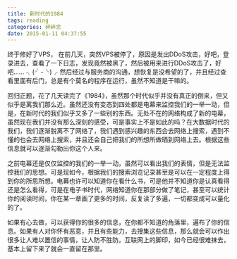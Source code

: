 ```yaml
---
title: 新时代的1984
tags: reading
categories: 碎碎念
date: 2015-01-11 04:37:55
---
```


终于修好了VPS， 在前几天，突然VPS被停了，原因是发出DDoS攻击，好吧，登录进去，查看了一下日志，发现竟然被黑了，然后被用来进行DDoS攻击了，好吧…… ╮(╯-╰)╭ 然后经过与服务商的沟通，想恢复是没希望的了，并且经过查看里面有后门，总是有个莫名的程序在运行，虽然不知道是干嘛的。

回归正题，花了几天读完了《1984》，虽然那个时代似乎并没有真正的倒来，但又似乎是离我们那么近。虽然还没有变态到四处都是电幕来监控我们的一举一动，但是，在新时代的我们似乎又多了一些别的东西。无处不在的网络构成了新的电幕，虽然现在我们并没有那么深刻的感受，可是事实上不是如此的吗？在大数据时代的我们，我们逐渐脱离不了网络了，我们遇到感兴趣的东西会去网络上搜索，遇到不懂的也会去网络上搜索，并且还会自己把我们的所想所做晒到网络上去。根据这些信息就可以逐渐勾勒出你这个人来。

之前电幕还是仅仅监控的我们的一举一动，虽然可以看出我们的表情，但是无法监控我们的思想。可是现如今，根据我们的搜索浏览记录甚至是可以在一定程度上得到你的所思所想。电幕也许可以知道你在看什么书，可是他并不知道你是认真看得还是怎么看得，可是在电子书时代，网络知道你在那部分做了笔记，甚至可以统计你的阅读时间，你在某一章画了更多的时间，反复读了多遍，一切都变成可以量化的了。

如果有心去做，可以获得你的很多的信息，在你都不知道的角落里，遍布了你的信息。如果有人对你怀有恶意，并且有些能力，去搜集这些信息，那么就会可以作出很多让人难以置信的事情，让人防不胜防。互联网上的脚印，如今已经很难抹去，基本上留下来了就会一直留在那里。
